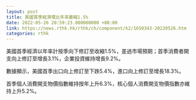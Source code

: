 ```yaml
---
layout: post
title: 美國首季經濟環比年率萎縮1.5%
date: 2022-05-26 20:59:23.000000000 +08:00
link: https://news.rthk.hk/rthk/ch/component/k2/1650343-20220526.htm
categories: rthk
---
```


美國首季經濟以年率計按季向下修訂至收縮1.5%，差過市場預期；首季消費者開支向上修訂至增長3.1%，企業投資維持增長9.2%。

數據顯示，美國首季出口向上修訂至下跌5.4%，進口向上修訂至增長18.3%。

首季個人消費開支物價指數維持按年上升6.3%，核心個人消費開支物價指數亦維持上升5.2%。
